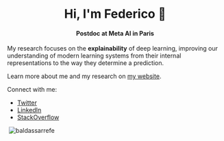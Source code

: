 <h1 align="center">Hi, I'm Federico 👋</h1>
<h4 align="center">Postdoc at Meta AI in Paris</h4>

My research focuses on the <b>explainability</b> of deep learning, improving our understanding of modern
learning systems from their internal representations to the way they determine a prediction.

Learn more about me and my research on <a href=https://baldassarrefe.github.io/>my website</a>.

Connect with me:
- [Twitter](https://twitter.com/baldassarrefe)
- [LinkedIn](https://linkedin.com/in/federicobaldassarre)
- [StackOverflow](https://stackoverflow.com/users/baldassarrefe)

<p align="left">&nbsp;<img src="https://komarev.com/ghpvc/?username=baldassarrefe&label=Profile%20views&color=0e75b6&style=flat" alt="baldassarrefe" /> </p>
